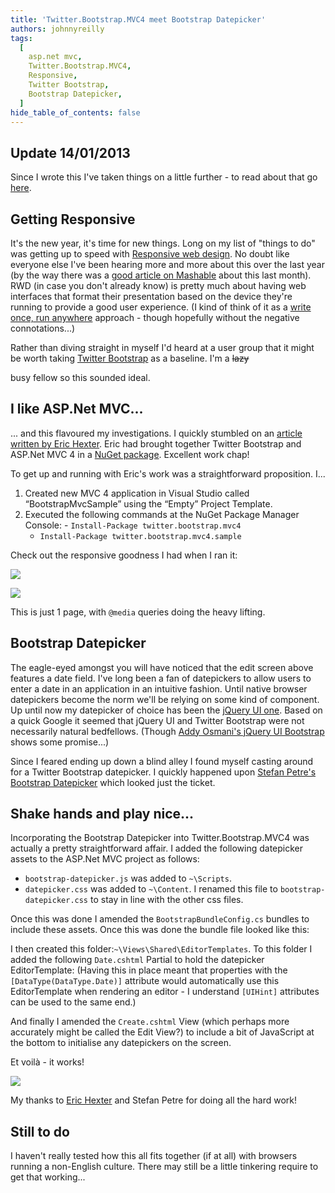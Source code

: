 ```yaml
---
title: 'Twitter.Bootstrap.MVC4 meet Bootstrap Datepicker'
authors: johnnyreilly
tags:
  [
    asp.net mvc,
    Twitter.Bootstrap.MVC4,
    Responsive,
    Twitter Bootstrap,
    Bootstrap Datepicker,
  ]
hide_table_of_contents: false
---
```


## Update 14/01/2013

Since I wrote this I've taken things on a little further - to read about that go [here](http://icanmakethiswork.blogspot.co.uk/2013/01/twitterbootstrapmvc4-meet-bootstrap_14.html).

## Getting Responsive

It's the new year, it's time for new things. Long on my list of "things to do" was getting up to speed with [Responsive web design](http://en.wikipedia.org/wiki/Responsive_web_design). No doubt like everyone else I've been hearing more and more about this over the last year (by the way there was a [good article on Mashable](http://mashable.com/2012/12/11/responsive-web-design/) about this last month). RWD (in case you don't already know) is pretty much about having web interfaces that format their presentation based on the device they're running to provide a good user experience. (I kind of think of it as a [write once, run anywhere](http://en.wikipedia.org/wiki/Write_once,_run_anywhere) approach - though hopefully without the negative connotations...)

Rather than diving straight in myself I'd heard at a user group that it might be worth taking [Twitter Bootstrap](http://twitter.github.com/bootstrap/) as a baseline. I'm a <strike>lazy</strike>

busy fellow so this sounded ideal.

## I like ASP.Net MVC...

... and this flavoured my investigations. I quickly stumbled on an [article written by Eric Hexter](http://lostechies.com/erichexter/2012/11/20/twitter-bootstrap-mvc4-the-template-nuget-package-for-asp-net-mvc4-projects/). Eric had brought together Twitter Bootstrap and ASP.Net MVC 4 in a [NuGet package](http://nuget.org/packages/twitter.bootstrap.mvc4). Excellent work chap!

To get up and running with Eric's work was a straightforward proposition. I...

1. Created new MVC 4 application in Visual Studio called “BootstrapMvcSample” using the “Empty” Project Template.
2. Executed the following commands at the NuGet Package Manager Console: - `Install-Package twitter.bootstrap.mvc4`
   - `Install-Package twitter.bootstrap.mvc4.sample`

Check out the responsive goodness I had when I ran it:

![](https://4.bp.blogspot.com/-2ytMlGLGRpo/UO1mqfi7yQI/AAAAAAAAAYs/RRuVGbr8nAg/s400/TwitterBootstrapFullSize.png)

![](https://3.bp.blogspot.com/-780OCEuXoLw/UO1maRJ-CZI/AAAAAAAAAYg/chBHgYMAIJk/s400/TwitterBootstrapTitchyTiny.png)

This is just 1 page, with `@media` queries doing the heavy lifting.

## Bootstrap Datepicker

The eagle-eyed amongst you will have noticed that the edit screen above features a date field. I've long been a fan of datepickers to allow users to enter a date in an application in an intuitive fashion. Until native browser datepickers become the norm we'll be relying on some kind of component. Up until now my datepicker of choice has been the [jQuery UI one](http://jqueryui.com/datepicker/). Based on a quick Google it seemed that jQuery UI and Twitter Bootstrap were not necessarily natural bedfellows. (Though [Addy Osmani's jQuery UI Bootstrap](http://addyosmani.github.com/jquery-ui-bootstrap/) shows some promise...)

Since I feared ending up down a blind alley I found myself casting around for a Twitter Bootstrap datepicker. I quickly happened upon [Stefan Petre's Bootstrap Datepicker](http://www.eyecon.ro/bootstrap-datepicker/) which looked just the ticket.

## Shake hands and play nice...

Incorporating the Bootstrap Datepicker into Twitter.Bootstrap.MVC4 was actually a pretty straightforward affair. I added the following datepicker assets to the ASP.Net MVC project as follows:

- `bootstrap-datepicker.js` was added to `~\Scripts`.
- `datepicker.css` was added to `~\Content`. I renamed this file to `bootstrap-datepicker.css` to stay in line with the other css files.

Once this was done I amended the `BootstrapBundleConfig.cs` bundles to include these assets. Once this was done the bundle file looked like this:

<script src="https://gist.github.com/4529746.js?file=BootstrapBundleConfig.cs"></script>

I then created this folder:`~\Views\Shared\EditorTemplates`. To this folder I added the following `Date.cshtml` Partial to hold the datepicker EditorTemplate: (Having this in place meant that properties with the `[DataType(DataType.Date)]` attribute would automatically use this EditorTemplate when rendering an editor - I understand `[UIHint]` attributes can be used to the same end.)

<script src="https://gist.github.com/4529746.js?file=Date.cshtml"></script>

And finally I amended the `Create.cshtml` View (which perhaps more accurately might be called the Edit View?) to include a bit of JavaScript at the bottom to initialise any datepickers on the screen.

<script src="https://gist.github.com/4529746.js?file=Create.cshtml"></script>

Et voilà - it works!

![](https://4.bp.blogspot.com/-_SfaYN2dfuk/UO2JmrqO_gI/AAAAAAAAAZA/Y904hmwcqaI/s400/TwitterBootstrapDatepicker.png)

My thanks to [Eric Hexter](https://twitter.com/ehexter) and Stefan Petre for doing all the hard work!

## Still to do

I haven't really tested how this all fits together (if at all) with browsers running a non-English culture. There may still be a little tinkering require to get that working...

